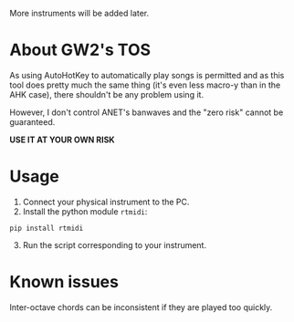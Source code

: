 More instruments will be added later.

# About GW2's TOS
As using AutoHotKey to automatically play songs is permitted and as this tool does pretty much the same thing (it's even less macro-y than in the AHK case), there shouldn't be any problem using it.

However, I don't control ANET's banwaves and the "zero risk" cannot be guaranteed.

**USE IT AT YOUR OWN RISK**

# Usage
1. Connect your physical instrument to the PC.
2. Install the python module `rtmidi`:
```
pip install rtmidi
```
3. Run the script corresponding to your instrument.

# Known issues
Inter-octave chords can be inconsistent if they are played too quickly.
